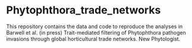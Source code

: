 # Phytophthora_trade_networks
This repository contains the data and code to reproduce the analyses in Barwell et al. (in press) Trait-mediated filtering of Phytophthora pathogen invasions through global horticultural trade networks. New Phytologist.
